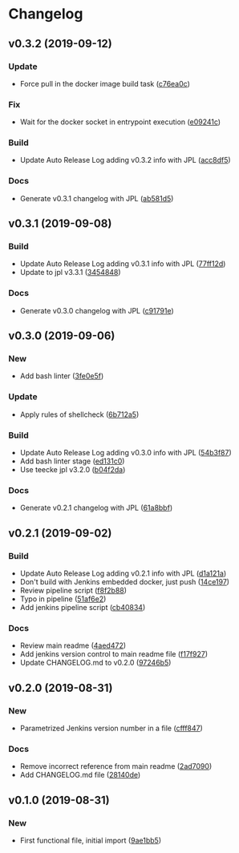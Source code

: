 # Changelog

## v0.3.2 (2019-09-12)

### Update

* Force pull in the docker image build task ([c76ea0c](https://github.com/teecke/jenkins-dind/commit/c76ea0c))

### Fix

* Wait for the docker socket in entrypoint execution ([e09241c](https://github.com/teecke/jenkins-dind/commit/e09241c))

### Build

* Update Auto Release Log adding v0.3.2 info with JPL ([acc8df5](https://github.com/teecke/jenkins-dind/commit/acc8df5))

### Docs

* Generate v0.3.1 changelog with JPL ([ab581d5](https://github.com/teecke/jenkins-dind/commit/ab581d5))

## v0.3.1 (2019-09-08)

### Build

* Update Auto Release Log adding v0.3.1 info with JPL ([77ff12d](https://github.com/teecke/jenkins-dind/commit/77ff12d))
* Update to jpl v3.3.1 ([3454848](https://github.com/teecke/jenkins-dind/commit/3454848))

### Docs

* Generate v0.3.0 changelog with JPL ([c91791e](https://github.com/teecke/jenkins-dind/commit/c91791e))

## v0.3.0 (2019-09-06)

### New

* Add bash linter ([3fe0e5f](https://github.com/teecke/jenkins-dind/commit/3fe0e5f))

### Update

* Apply rules of shellcheck ([6b712a5](https://github.com/teecke/jenkins-dind/commit/6b712a5))

### Build

* Update Auto Release Log adding v0.3.0 info with JPL ([54b3f87](https://github.com/teecke/jenkins-dind/commit/54b3f87))
* Add bash linter stage ([ed131c0](https://github.com/teecke/jenkins-dind/commit/ed131c0))
* Use teecke jpl v3.2.0 ([b04f2da](https://github.com/teecke/jenkins-dind/commit/b04f2da))

### Docs

* Generate v0.2.1 changelog with JPL ([61a8bbf](https://github.com/teecke/jenkins-dind/commit/61a8bbf))

## v0.2.1 (2019-09-02)

### Build

* Update Auto Release Log adding v0.2.1 info with JPL ([d1a121a](https://github.com/teecke/jenkins-dind/commit/d1a121a))
* Don't build with Jenkins embedded docker, just push ([14ce197](https://github.com/teecke/jenkins-dind/commit/14ce197))
* Review pipeline script ([f8f2b88](https://github.com/teecke/jenkins-dind/commit/f8f2b88))
* Typo in pipeline ([51af6e2](https://github.com/teecke/jenkins-dind/commit/51af6e2))
* Add jenkins pipeline script ([cb40834](https://github.com/teecke/jenkins-dind/commit/cb40834))

### Docs

* Review main readme ([4aed472](https://github.com/teecke/jenkins-dind/commit/4aed472))
* Add jenkins version control to main readme file ([f17f927](https://github.com/teecke/jenkins-dind/commit/f17f927))
* Update CHANGELOG.md to v0.2.0 ([97246b5](https://github.com/teecke/jenkins-dind/commit/97246b5))

## v0.2.0 (2019-08-31)

### New

* Parametrized Jenkins version number in a file ([cfff847](https://github.com/teecke/jenkins-dind/commit/cfff847))

### Docs

* Remove incorrect reference from main readme ([2ad7090](https://github.com/teecke/jenkins-dind/commit/2ad7090))
* Add CHANGELOG.md file ([28140de](https://github.com/teecke/jenkins-dind/commit/28140de))

## v0.1.0 (2019-08-31)

### New

* First functional file, initial import ([9ae1bb5](https://github.com/teecke/jenkins-dind/commit/9ae1bb5))

